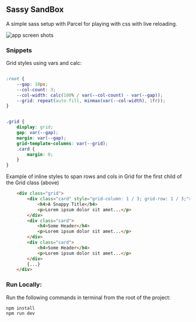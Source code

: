 
## Sassy SandBox  
A simple sass setup with Parcel for playing with css with live reloading.

![app screen shots](https://firebasestorage.googleapis.com/v0/b/images-aae96.appspot.com/o/sassy-sandbox.png?alt=media&token=079224cb-eef5-41d5-8b7f-ae4a37a3bdd9)

### Snippets
Grid styles using vars and calc:
```css

:root {
    --gap: 10px;
    --col-count: 3;
    --col-width: calc(100% / var(--col-count) - var(--gap));
    --grid: repeat(auto-fill, minmax(var(--col-width), 1fr));
}


.grid {
    display: grid;
    gap: var(--gap);
    margin: var(--gap);
    grid-template-columns: var(--grid);
    .card {
        margin: 0;
    }
}
```

Example of inline styles to span rows and cols in Grid for the first child of the Grid class (above)
```html
    <div class="grid">
        <div class="card" style="grid-column: 1 / 3; grid-row: 1 / 3;">
            <h4>A Snappy Title</h4>
            <p>Lorem ipsum dolor sit amet...</p>
        </div>
        <div class="card">
            <h4>Some Header</h4>
            <p>Lorem ipsum dolor sit amet...</p>
        </div>
        <div class="card">
            <h4>Some Header</h4>
            <p>Lorem ipsum dolor sit amet...</p>
        </div>
        {...}
    </div>
```


### Run Locally:
Run the following commands in terminal from the root of the project:
```
npm install
npm run dev
```
